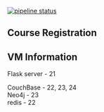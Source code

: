[![pipeline status](https://ada.csse.rose-hulman.edu/verlaqd/433-CourseReg/badges/master/pipeline.svg)](https://ada.csse.rose-hulman.edu/verlaqd/433-CourseReg/commits/master)

## Course Registration

## VM Information
Flask server - 21

CouchBase - 22, 23, 24  
Neo4j - 23  
redis - 22